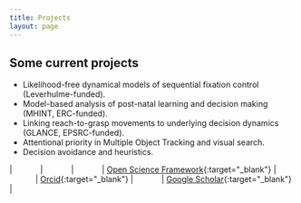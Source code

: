 ```yaml
---
title: Projects
layout: page
---
```


## Some current projects

- Likelihood-free dynamical models of sequential fixation control (Leverhulme-funded).
- Model-based analysis of post-natal learning and decision making (MHINT, ERC-funded).
- Linking reach-to-grasp movements to underlying decision dynamics (GLANCE, EPSRC-funded).
- Attentional priority in Multiple Object Tracking and visual search.
- Decision avoidance and heuristics.


| <span style="color:white"> &nbsp </span> | <span style="color:white"> &nbsp </span> | <span style="color:white"> &nbsp </span> | [Open Science Framework](https://osf.io/5awcm/){:target="_blank"} | <span style="color:white"> &nbsp </span> | [Orcid](https://orcid.org/0000-0003-4656-0751){:target="_blank"} | <span style="color:white"> &nbsp </span> | [Google Scholar](http://scholar.google.com/citations?user=https://scholar.google.co.uk/citations?user=kyGMxeQAAAAJ&hl=en){:target="_blank"} |
